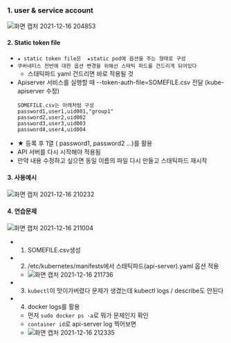 ### 1. user & service account

![화면 캡처 2021-12-16 204853](https://user-images.githubusercontent.com/62214428/146366421-88e316ff-8716-4955-bdd4-c6328fc94435.png)

#### 2. Static token file
- `★ static token file은  ★static pod에 옵션을 주는 형태로 구성` 
- `쿠버네티스 전반에 대한 옵션 변경을 위해선 스태틱 파드를 건드리게 되어있다`
  - 스태틱파드 yaml 건드리면 바로 적용될 것
- Apiserver 서비스를 실행할 때 --token-auth-file=SOMEFILE.csv 전달 (kube-apiserver 수정)
  ```
  SOMEFILE.csv는 아래처럼 구성
  password1,user1,uid001,"group1"
  password2,user2,uid002
  password3,user3,uid003
  password4,user4,uid004
  ```
- ★ 등록 후 1열 ( password1, password2 ...)를 활용
- API 서버를 다시 시작해야 적용됨
- 만약 내용 수정하고 싶으면 동일 이름의 파일 다시 만들고 스태틱파드 재시작


#### 3. 사용예시
![화면 캡처 2021-12-16 210232](https://user-images.githubusercontent.com/62214428/146368235-35ff198a-ddc8-4c3c-a6fd-e9e81b4c3816.png)

#### 4. 연습문제
![화면 캡처 2021-12-16 211004](https://user-images.githubusercontent.com/62214428/146369599-59e35883-32e0-4a72-b118-82dc426670bf.png)

- 1. SOMEFILE.csv생성
- 2. /etc/kubernetes/manifests에서 스태틱파드(api-server).yaml 옵션 적용
  - ![화면 캡처 2021-12-16 211736](https://user-images.githubusercontent.com/62214428/146370642-33582490-5048-4619-9df5-198e0208a174.png)
- 3. `kubectl`이 맛이가버렸다 문제가 생겼는데 kubectl logs / describe도 안된다
- 4. docker logs를 활용 
  - 먼저 `sudo docker ps -a`로 뭐가 문제인지 확인
  - `container id`로 api-server log 찍어보면 
  - ![화면 캡처 2021-12-16 212335](https://user-images.githubusercontent.com/62214428/146371451-ce2a3cb3-5ca1-477b-8813-7d6af709599b.png)









